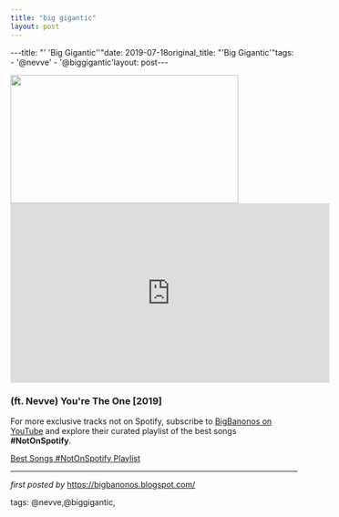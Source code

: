 ```yaml
---
title: "big gigantic"
layout: post
---
```

---title: "' 'Big Gigantic''"date: 2019-07-18original_title: "'Big Gigantic'"tags:  - '@nevve'  - '@biggigantic'layout: post---<div class="separator" ><a href="https://edm.com/.image/ar_16:9%2Cc_fill%2Ccs_srgb%2Cg_faces:center%2Cq_auto:good%2Cw_768/MTY0ODY5NTgzMjUxOTczNDM0/big-gigantic.png" imageanchor="1"><img border="0" src="https://edm.com/.image/ar_16:9%2Cc_fill%2Ccs_srgb%2Cg_faces:center%2Cq_auto:good%2Cw_768/MTY0ODY5NTgzMjUxOTczNDM0/big-gigantic.png" width="400" height="225" data-original-width="768" data-original-height="432" /></a></div><iframe width="560" height="315" src="https://www.youtube.com/embed/videoseries?list=PLtuNtuTatqI0h4nnB42gSiJUniO3tdmzC" frameborder="0" allow="accelerometer; autoplay; encrypted-media; gyroscope; picture-in-picture" allowfullscreen></iframe><br /><h3>(ft. Nevve) You're The One [2019]</h3><!--Subscribe and Playlist Links--><div>    <p>For more exclusive tracks not on Spotify, subscribe to <a href="https://www.youtube.com/@BigBanonos" target="_blank">BigBanonos on YouTube</a> and explore their curated playlist of the best songs <strong>#NotOnSpotify</strong>.</p>    <p><a href="https://www.youtube.com/playlist?list=PLtuNtuTatqI0kFahUCbtbfenC_ET5O_tr" target="_blank">Best Songs #NotOnSpotify Playlist<br /></a></p></div><hr /><p><em>first posted by</em> <a href="https://bigbanonos.blogspot.com/" rel="noopener" target="_new">https://bigbanonos.blogspot.com/</a></p><p>tags: @nevve,@biggigantic,</p>